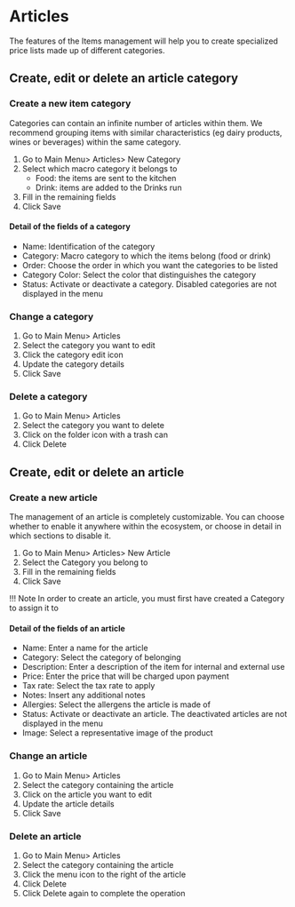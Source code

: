 # Articles

The features of the Items management will help you to create specialized price lists made up of different categories.

## Create, edit or delete an article category

### Create a new item category

Categories can contain an infinite number of articles within them. We recommend grouping items with similar characteristics (eg dairy products, wines or beverages) within the same category.

1. Go to Main Menu> Articles> New Category
2. Select which macro category it belongs to
   - Food: the items are sent to the kitchen
   - Drink: items are added to the Drinks run
3. Fill in the remaining fields
4. Click Save

#### Detail of the fields of a category

- Name: Identification of the category
- Category: Macro category to which the items belong (food or drink)
- Order: Choose the order in which you want the categories to be listed
- Category Color: Select the color that distinguishes the category
- Status: Activate or deactivate a category. Disabled categories are not displayed in the menu

### Change a category

1. Go to Main Menu> Articles
2. Select the category you want to edit
3. Click the category edit icon
4. Update the category details
5. Click Save

### Delete a category

1. Go to Main Menu> Articles
2. Select the category you want to delete
3. Click on the folder icon with a trash can
4. Click Delete

## Create, edit or delete an article

### Create a new article

The management of an article is completely customizable. You can choose whether to enable it anywhere within the ecosystem, or choose in detail in which sections to disable it.

1. Go to Main Menu> Articles> New Article
2. Select the Category you belong to
3. Fill in the remaining fields
4. Click Save

!!! Note
      In order to create an article, you must first have created a Category to assign it to

#### Detail of the fields of an article

- Name: Enter a name for the article
- Category: Select the category of belonging
- Description: Enter a description of the item for internal and external use
- Price: Enter the price that will be charged upon payment
- Tax rate: Select the tax rate to apply
- Notes: Insert any additional notes
- Allergies: Select the allergens the article is made of
- Status: Activate or deactivate an article. The deactivated articles are not displayed in the menu
- Image: Select a representative image of the product

### Change an article

1. Go to Main Menu> Articles
2. Select the category containing the article
3. Click on the article you want to edit
4. Update the article details
5. Click Save

### Delete an article

1. Go to Main Menu> Articles
2. Select the category containing the article
3. Click the menu icon to the right of the article
4. Click Delete
5. Click Delete again to complete the operation